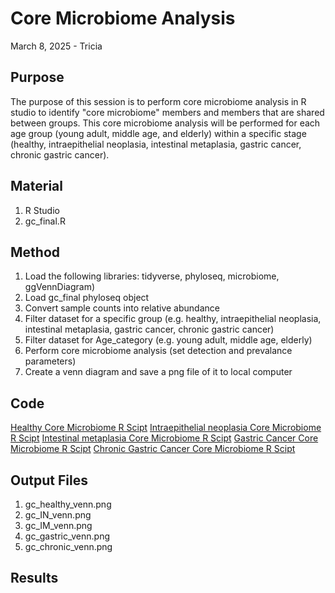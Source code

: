 # Core Microbiome Analysis

March 8, 2025 - Tricia

## Purpose
The purpose of this session is to perform core microbiome analysis in R studio to identify "core microbiome" members and members that are shared between groups. This core microbiome analysis will be performed for each age group (young adult, middle age, and elderly) within a specific stage (healthy, intraepithelial neoplasia, intestinal metaplasia, gastric cancer, chronic gastric cancer).

## Material
1. R Studio
2. gc_final.R

## Method

1. Load the following libraries: tidyverse, phyloseq, microbiome, ggVennDiagram)
2. Load gc_final phyloseq object
3. Convert sample counts into relative abundance
4. Filter dataset for a specific group (e.g. healthy, intraepithelial neoplasia, intestinal metaplasia, gastric cancer, chronic gastric cancer)
5. Filter dataset for Age_category (e.g. young adult, middle age, elderly)
6. Perform core microbiome analysis (set detection and prevalance parameters)
7. Create a venn diagram and save a png file of it to local computer

## Code
[Healthy Core Microbiome R Scipt](RScripts/Aim3/gc_healthy_core_microbiome.R)
[Intraepithelial neoplasia Core Microbiome R Scipt](RScripts/Aim3/gc_IN_core_microbiome.R)
[Intestinal metaplasia Core Microbiome R Scipt](RScripts/Aim3/gc_IM_core_microbiome.R)
[Gastric Cancer Core Microbiome R Scipt](RScripts/Aim3/gc_gastric_core_microbiome.R)
[Chronic Gastric Cancer Core Microbiome R Scipt](RScripts/Aim3/gc_chronic_core_microbiome.R)

## Output Files
1. gc_healthy_venn.png
2. gc_IN_venn.png
3. gc_IM_venn.png
4. gc_gastric_venn.png
5. gc_chronic_venn.png

## Results

 
